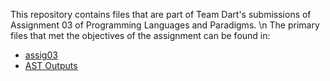 This repository contains files that are part of Team Dart's submissions of Assignment 03 of Programming Languages and Paradigms. \n
The primary files that met the objectives of the assignment can be found in:
  - [assig03](https://github.com/elasto-c/teamdart_assig03/tree/main/src/main/java/com/teamdart/assig03)
  - [AST Outputs](https://github.com/elasto-c/teamdart_assig03/tree/main/AST_outputs)
